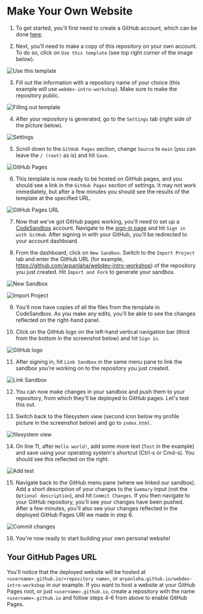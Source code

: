 # Make Your Own Website

1. To get started, you'll first need to create a GitHub account, which can be done [here](https://github.com/join).

2. Next, you'll need to make a copy of this repository on your own account. To do so, click on `Use this template` (see top right corner of the image below).

![Use this template](https://gyazo.com/5dbc23abce2b8e11e745cfea306a65df.png)
  
3. Fill out the information with a repository name of your choice (this example will use `webdev-intro-workshop`). Make sure to make the repository public.

![Filling out template](https://gyazo.com/8396278322e5225b936450b3e8081681.png)

4. After your repository is generated, go to the `Settings` tab (right side of the picture below).

![Settings](https://gyazo.com/66a2155b507b355213e4c4ccb515885f.png)

5. Scroll down to the `GitHub Pages` section, change `Source` to `main` (you can leave the `/ (root)` as is) and hit `Save`.

![GitHub Pages](https://gyazo.com/882be6469cf6581c3dc6c46cc49bc5f7.png)

6. This template is now ready to be hosted on GitHub pages, and you should see a link in the `GitHub Pages` section of settings. It may not work immediately, but after a few minutes you should see the results of the template at the specified URL.

![GitHub Pages URL](https://gyazo.com/bcb91f9b69b2c423a2e60ff7af6a9f49.png)

7. Now that we've got GitHub pages working, you'll need to set up a [CodeSandbox](https://codesandbox.io/) account. Navigate to the [sign-in page](https://codesandbox.io/signin) and hit `Sign in with GitHub`. After signing in with your GitHub, you'll be redirected to your account dashboard.

8. From the dashboard, click on `New Sandbox`. Switch to the `Import Project` tab and enter the GitHub URL (for example, <https://github.com/arpanlaha/webdev-intro-workshop>) of the repository you just created. Hit `Import and Fork` to generate your sandbox.

![New Sandbox](https://gyazo.com/62aa6ce8d806c77ec13e4eb28ba321a7.png)

![Import Project](https://gyazo.com/62aa6ce8d806c77ec13e4eb28ba321a7.png)

9. You'll now have copies of all the files from the template in CodeSandbox. As you make any edits, you'll be able to see the changes reflected on the right-hand panel.

10. Click on the GitHub logo on the left-hand vertical navigation bar (third from the bottom in the screenshot below) and hit `Sign in`.

![GitHub logo](https://gyazo.com/020011e2c45c3ff7833706d67666b908.png)

11. After signing in, hit `Link Sandbox` in the same menu pane to link the sandbox you're working on to the repository you just created.

![Link Sandbox](https://gyazo.com/9e900b701da239095b956c42becf1ad7.png)

12. You can now make changes in your sandbox and push them to your repository, from which they'll be deployed to GitHub pages. Let's test this out.

13. Switch back to the filesystem view (second icon below my profile picture in the screenshot below) and go to `index.html`.

![filesystem view](https://gyazo.com/903e16f8a8339b4ed12f7c7037e30eeb.png)

14. On line 11, after `Hello world!`, add some more text (`Test` in the example) and save using your operating system's shortcut (Ctrl-s or Cmd-s). You should see this reflected on the right.

![Add test](https://gyazo.com/cec5faefb287afba64adb727a0c8f97b.png)

15. Navigate back to the GitHub menu pane (where we linked our sandbox). Add a short description of your changes to the `Summary` input (not the `Optional description`), and hit `Commit Changes`. If you then navigate to your GitHub repository, you'll see your changes have been pushed. After a few minutes, you'll also see your changes reflected in the deployed GitHub Pages URl we made in step 6.

![Commit changes](https://gyazo.com/2be0c7f3c7086adbeac05c5987d8b42a.png)

16. You're now ready to start building your own personal website!

## Your GitHub Pages URL

You'll notice that the deployed website will be hosted at `<username>.github.io/<repository name>`, or `arpanlaha.github.io/webdev-intro-workshop` in our example. If you want to host a website at your GitHub Pages root, or just `<username>.github.io`, create a repository with the name `<username>.github.io` and follow steps 4-6 from above to enable GitHub Pages.

